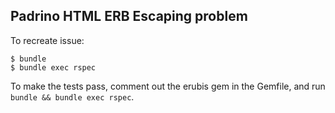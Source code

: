 Padrino HTML ERB Escaping problem
---------------------------------

To recreate issue:

    $ bundle
    $ bundle exec rspec

To make the tests pass, comment out the erubis gem in the Gemfile, and run `bundle && bundle exec rspec`.
